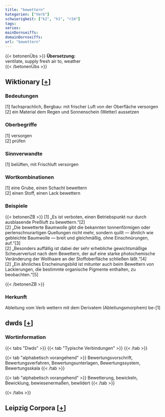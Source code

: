 ```yaml
---
title: "bewettern"
kategorien: ["Verb"]
schwierigkeit: ["k2", "h1", "r24"]
tags:
series:
mainDornseiffs:
domainDornseiffs:
url: "bewettern"
---
```


{{< betonenÜbs >}}
**Übersetzung:**  
ventilate, supply fresh air to, weather  
{{< /betonenÜbs >}}

## Wiktionary [[+](https://de.wiktionary.org/wiki/bewettern)]

### Bedeutungen
[1] fachsprachlich, Bergbau: mit frischer Luft von der Oberfläche versorgen  
[2] ein Material dem Regen und Sonnenschein (Wetter) aussetzen  

### Oberbegriffe
[1] versorgen  
[2] prüfen  

### Sinnverwandte
[1] belüften, mit Frischluft versorgen  

### Wortkombinationen
[1] eine Grube, einen Schacht bewettern  
[2] einen Stoff, einen Lack bewettern  

### Beispiele
{{< betonenZB >}}
[1] „Es ist verboten, einen Betriebspunkt nur durch ausblasende Preßluft zu bewettern.“[2]  
[2] „Die bewetterte Baumwolle gibt die bekannten tonnenförmigen oder perlenschnurartigen Quellungen nicht mehr, sondern quillt — ähnlich wie gebleichte Baumwolle — breit und gleichmäßig, ohne Einschnürungen, auf.“[3]  
[2] „Besonders auffällig ist dabei der sehr erhebliche gewichtsmäßige Scheuerverlust nach dem Bewettern, der auf eine starke photochemische Veränderung der Wollhaare an der Stoffoberfläche schließen läßt.“[4]  
[2] „Ein ähnliches Erscheinungsbild ist mitunter auch beim Bewettern von Lackierungen, die bestimmte organische Pigmente enthalten, zu beobachten.“[5]  

{{< /betonenZB >}}
### Herkunft
Ableitung vom Verb wettern mit dem Derivatem (Ableitungsmorphem) be-[1]  



## dwds [[+](https://www.dwds.de/wb/bewettern)]

### Wortinformation
{{< tabs "Dwds" >}}
{{< tab "Typische Verbindungen" >}}
{{< /tab >}}

{{< tab "alphabetisch vorangehend" >}}
Bewertungsvorschrift, Bewertungsverfahren, Bewertungsunterlagen, Bewertungssystem, Bewertungsskala
{{< /tab >}}

{{< tab "alphabetisch vorangehend" >}}
Bewetterung, bewickeln, Bewicklung, bewiesenermaßen, bewildert
{{< /tab >}}

{{< /tabs >}}

## Leipzig Corpora [[+](https://corpora.uni-leipzig.de/en/res?word=bewettern&corpusId=deu_newscrawl-public_2018)]

